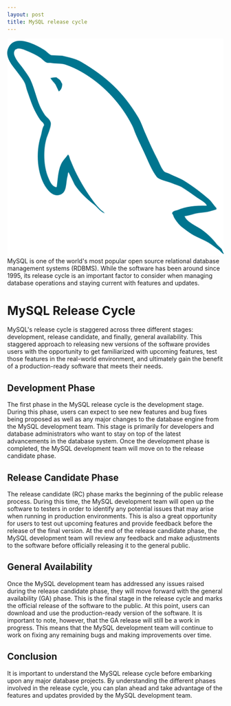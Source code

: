 ```yaml
---
layout: post
title: MySQL release cycle
---
```

<div class="row">
    <div class="col-sm-2">
        <img src="/images/mysql.png" alt="MySQL logo"/>
    </div>
    <div class="col-sm-10">
        MySQL is one of the world's most popular open source relational database management systems (RDBMS). While the software has been around since 1995, its release cycle is an important factor to consider when managing database operations and staying current with features and updates.
    </div>
</div>

<meta property="og:title" content="MySQL Release Cycle">
<meta property="og:description" content="An overview of the MySQL release cycle, detailing its history, major versions, minor releases, and point releases, along with code examples demonstrating new features.">
<meta property="og:type" content="article">
<meta property="og:url" content="https://blog.released.info/2021/06/18/MySQL-releases.html">
<meta property="og:image" content="https://blog.released.info/images/mysql.png">
<meta property="article:author" content="Released.info Blog Team">
<meta property="article:published_time" content="2021-06-18">


# MySQL Release Cycle

MySQL's release cycle is staggered across three different stages: development, release candidate, and finally, general
availability. This staggered approach to releasing new versions of the software provides users with the opportunity to
get familiarized with upcoming features, test those features in the real-world environment, and ultimately gain the
benefit of a production-ready software that meets their needs.

## Development Phase

The first phase in the MySQL release cycle is the development stage. During this phase, users can expect to see new
features and bug fixes being proposed as well as any major changes to the database engine from the MySQL development
team. This stage is primarily for developers and database administrators who want to stay on top of the latest
advancements in the database system.
Once the development phase is completed, the MySQL development team will move on to the release candidate phase.

## Release Candidate Phase

The release candidate (RC) phase marks the beginning of the public release process. During this time, the MySQL
development team will open up the software to testers in order to identify any potential issues that may arise when
running in production environments. This is also a great opportunity for users to test out upcoming features and provide
feedback before the release of the final version.
At the end of the release candidate phase, the MySQL development team will review any feedback and make adjustments to
the software before officially releasing it to the general public.

## General Availability

Once the MySQL development team has addressed any issues raised during the release candidate phase, they will move
forward with the general availability (GA) phase. This is the final stage in the release cycle and marks the official
release of the software to the public.
At this point, users can download and use the production-ready version of the software. It is important to note,
however, that the GA release will still be a work in progress. This means that the MySQL development team will continue
to work on fixing any remaining bugs and making improvements over time.

## Conclusion

It is important to understand the MySQL release cycle before embarking upon any major database projects. By
understanding the different phases involved in the release cycle, you can plan ahead and take advantage of the features
and updates provided by the MySQL development team.
